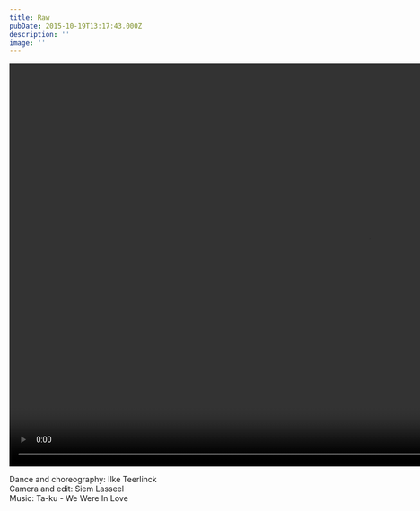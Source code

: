 ```yaml
---
title: Raw
pubDate: 2015-10-19T13:17:43.000Z
description: ''
image: ''
---
```

<video width="1280" height="720" controls>
  <source src="/videos/raw/raw (720p).mp4" type="video/mp4">
</video>

Dance and choreography: Ilke Teerlinck <br>
Camera and edit: Siem Lasseel <br>
Music: Ta-ku - We Were In Love